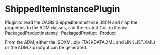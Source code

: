 # ShippedItemInstancePlugin
Plugin to read the OAGIS ShippedItemInstance JSON and map the properties to the ADM classes, and the related ContextItems:
-PackagedProductInstance
-PackagedProduct
-Product

From the ADM, either the ISOXML.zip (TASKDATA.XML and LINKLIST.XML) or the ADM.zip output can be generated.

